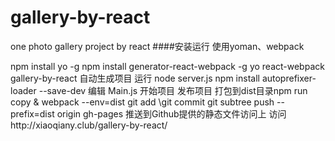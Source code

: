 # gallery-by-react
one photo gallery project by react
####安装运行 使用yoman、webpack


npm install yo -g
npm install generator-react-webpack -g
yo react-webpack gallery-by-react 自动生成项目
运行 node server.js
npm install autoprefixer-loader --save-dev
编辑 Main.js 开始项目
发布项目
打包到dist目录npm run copy & webpack --env=dist
git add \git commit
git subtree push --prefix=dist origin gh-pages 推送到Github提供的静态文件访问上
访问http://xiaoqiany.club/gallery-by-react/
